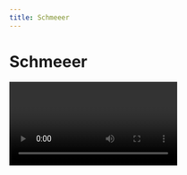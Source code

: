 ```yaml
---
title: Schmeeer
---
```


# Schmeeer

<Video url="https://www.youtube.com/embed/EYKCa8Q6ZVU" />

Because the [Echo effect](https://www.youtube.com/watch?v=N2qxF8V57FE) doesn't always make sense. Work with echo's more intuitively and by dynamically adding frames and adjusting the length based on the on-screen motion of a layer.

Dynamic smearing is driven by the on-screen motion in *position*, *rotation*, *scale* and even *parented* movement.

## [Download](https://battleaxe.gumroad.com/l/schmeeer)


## Controls

<Screenshot 
    url="/freebies/Schmeeer_ui.jpg" 
    alt="Cylintroid controls" 
    width="400px"
    outline round
    center />

- **Smear length**: How far do you want to smear? 
  - 100% will be the full distance between the current and previous frame
  - 50% will be half the distance between the current and previous frame
- **Distance threshold**: How far does a layer need to move before the smears start?
  - Layer movement less than the threshold (in pixels) will not have smears applied. 
  - *Note:* Smears are cool, but they are typically impactful because of a contrast between smeared and non-smeared frames. Smearing everything can make things look too smooshy, but it's your project. Do whatever you want. 
- **Count multiplier**: Increase this value if you notice stepping on the smears. Be careful because this value is multiplying the the number of echoes. 
- **Echo effect**: You can probably leave alone unless you know what you're doing

## Examples

<Screenshot 
    url="/freebies/Newtons_Cradle_800x800.gif" 
    alt="Newtons Cradle" 
    width="600px"
    center />

<Screenshot 
    url="/freebies/Bonkbonk_Honk_800x800.gif" 
    alt="BonkBonk" 
    width="600px"
    center />



## Installation

<pre>
├── 📂 Schmeeer
│   ├── 📂 aep
│   │   │   └── Schmeeer-Coin flip.aep
│   ├── 📂 KBar icon
│   │   │   └── <a href="/kbar/Schmeeer.svg">Schmeeer.svg</a>
│   ├──  Schmeeer help.html
│   ├──  <b>Schmeeer.ffx</b>
</pre>


<Install 
    preset 
    name="Soupcan"
    :hosts="['After Effects']"
/>


<br />
<br />

## Changelog
<div class="changelog">

## 1.0.2 
Released: 2022-02-02
- Universalize expressions
- Kbar toolbar install included
## 1.0.0 
Released: 2022-07-13
- Initial release

</div>